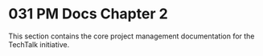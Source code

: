 # 031 PM Docs Chapter 2

This section contains the core project management documentation for the TechTalk initiative.

